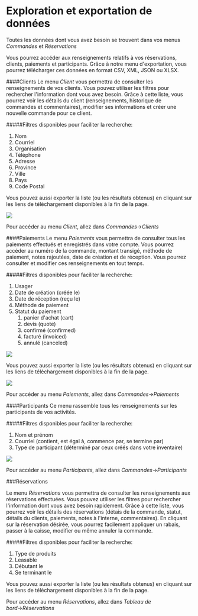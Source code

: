 # Exploration et exportation de données

Toutes les données dont vous avez besoin se trouvent dans vos menus *Commandes* et *Réservations*

Vous pourrez accéder aux renseignements relatifs à vos réservations, clients, paiements et participants. Grâce à notre menu d'exportation, vous pourrez télécharger ces données en format CSV, XML, JSON ou XLSX.

####Clients
Le menu *Client* vous permettra de consulter les renseignements de vos clients. Vous pouvez utiliser les filtres pour rechercher l'information dont vous avez besoin. Grâce à cette liste, vous pourrez voir les détails du client (renseignements, historique de commandes et commentaires), modifier ses informations et créer une nouvelle commande pour ce client.

#####Filtres disponibles pour faciliter la recherche:
1. Nom
2. Courriel
3. Organisation
4. Téléphone
5. Adresse
6. Province
7. Ville
8. Pays
9. Code Postal

Vous pouvez aussi exporter la liste (ou les résultats obtenus) en cliquant sur les liens de téléchargement disponibles à la fin de la page.

![](https://api.monosnap.com/rpc/file/download?id=TY7CwwaYJJkw5zY4PZVeaHE5YYVK0c)


Pour accéder au menu *Client*, allez dans *Commandes*→*Clients*



####Paiements
Le menu *Paiements* vous permettra de consulter tous les paiements effectués et enregistrés dans votre compte. Vous pourrez accéder au numéro de la commande, montant transigé, méthode de paiement, notes rajoutées, date de création et de réception. Vous pourrez consulter et modifier ces renseignements en tout temps.

#####Filtres disponibles pour faciliter la recherche:

1. Usager
2. Date de création (créée le)
3. Date de réception (reçu le)
4. Méthode de paiement
5. Statut du paiement
    1. panier d'achat (cart)
    2. devis (quote)
    3. confirmé (confirmed)
    4. facturé (invoiced)
    5. annulé (canceled)

![](https://api.monosnap.com/rpc/file/download?id=26BbFCqYsPupL0CEGlpElqbgAoEgiY)

Vous pouvez aussi exporter la liste (ou les résultats obtenus) en cliquant sur les liens de téléchargement disponibles à la fin de la page.


![](https://api.monosnap.com/rpc/file/download?id=GeagSCbyM3SNEIEAHI7ulBdrEwzd3a)

Pour accéder au menu *Paiements*, allez dans *Commandes*→*Paiements*


####Participants
Ce menu rassemble tous les renseignements sur les participants de vos activités.

#####Filtres disponibles pour faciliter la recherche:
1. Nom et prénom
2. Courriel (contient, est égal à, commence par, se termine par)
3. Type de participant (déterminé par ceux créés dans votre inventaire)


![](https://api.monosnap.com/rpc/file/download?id=W6W2UavTdPpHjwhP2FgCpGiU1TMRr1)

Pour accéder au menu *Participants*, allez dans *Commandes*→*Participants*


###Réservations

Le menu *Réservations* vous permettra de consulter les renseignements aux réservations effectuées. Vous pouvez utiliser les filtres pour rechercher l'information dont vous avez besoin rapidement. 
Grâce à cette liste, vous pourrez voir les détails des réservations (détais de la commande, statut, détails du clients, paiements, notes à l'interne, commentaires). En cliquant sur la réservation désirée, vous pourrez facilement appliquer un rabais, passer à la caisse, modifier ou même annuler la commande.


#####Filtres disponibles pour faciliter la recherche:
1. Type de produits
2. Leasable
3. Débutant le 
4. Se terminant le


Vous pouvez aussi exporter la liste (ou les résultats obtenus) en cliquant sur les liens de téléchargement disponibles à la fin de la page.



Pour accéder au menu *Réservations*, allez dans *Tableau de bord*→*Réservations*


